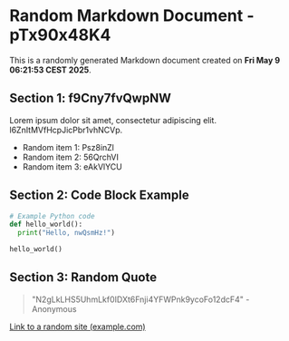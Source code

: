 # Random Markdown Document - pTx90x48K4

This is a randomly generated Markdown document created on **Fri May  9 06:21:53 CEST 2025**.

## Section 1: f9Cny7fvQwpNW

Lorem ipsum dolor sit amet, consectetur adipiscing elit. l6ZnItMVfHcpJicPbr1vhNCVp.

- Random item 1: Psz8inZl
- Random item 2: 56QrchVI
- Random item 3: eAkVlYCU

## Section 2: Code Block Example

```python
# Example Python code
def hello_world():
  print("Hello, nwQsmHz!")

hello_world()
```

## Section 3: Random Quote

> "N2gLkLHS5UhmLkf0IDXt6Fnji4YFWPnk9ycoFo12dcF4" - Anonymous

[Link to a random site (example.com)](http://example.com/ktX6S1TX7A)
